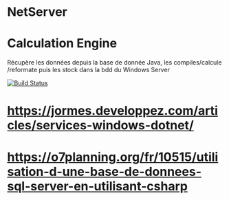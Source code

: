 # NetServer


# Calculation Engine

Récupère les données depuis la base de donnée Java, les compiles/calcule /reformate puis les stock dans la bdd du Windows Server

[![Build Status](https://secure.travis-ci.org/badele/garchdeps.png)](http://travis-ci.org/badele/garchdeps)


# https://jormes.developpez.com/articles/services-windows-dotnet/
# https://o7planning.org/fr/10515/utilisation-d-une-base-de-donnees-sql-server-en-utilisant-csharp

